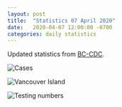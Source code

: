 ```yaml
---
layout: post
title:  "Statistics 07 April 2020"
date:   2020-04-07 12:00:00 -0700
categories: daily statistics
---
```


Updated statistics from [BC-CDC](http://www.bccdc.ca/health-info/diseases-conditions/covid-19/case-counts-press-statements).

![Cases](./images/2020-04-07-Cases.png)

![Vancouver Island](./images/2020-04-07-VancouverIsland.png)

![Testing numbers](./images/2020-04-07-TestingRate.png)
